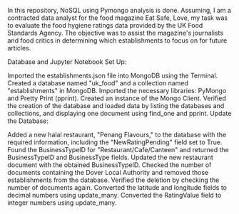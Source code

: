 In this repository, NoSQL using Pymongo analysis is done. Assuming, I am a contracted data analyst for the food magazine Eat Safe, Love, my task was to evaluate the food hygiene ratings data provided by the UK Food Standards Agency. The objective was to assist the magazine's journalists and food critics in determining which establishments to focus on for future articles.

Database and Jupyter Notebook Set Up:

Imported the establishments.json file into MongoDB using the Terminal.
Created a database named "uk_food" and a collection named "establishments" in MongoDB.
Imported the necessary libraries: PyMongo and Pretty Print (pprint).
Created an instance of the Mongo Client.
Verified the creation of the database and loaded data by listing the databases and collections, and displaying one document using find_one and pprint.
Update the Database:

Added a new halal restaurant, "Penang Flavours," to the database with the required information, including the "NewRatingPending" field set to True.
Found the BusinessTypeID for "Restaurant/Cafe/Canteen" and returned the BusinessTypeID and BusinessType fields.
Updated the new restaurant document with the obtained BusinessTypeID.
Checked the number of documents containing the Dover Local Authority and removed those establishments from the database.
Verified the deletion by checking the number of documents again.
Converted the latitude and longitude fields to decimal numbers using update_many.
Converted the RatingValue field to integer numbers using update_many.

